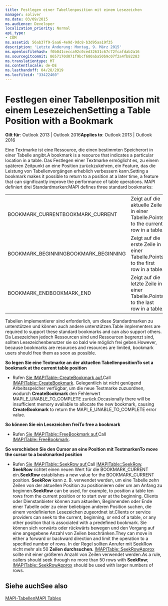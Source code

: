 ```yaml
---
title: Festlegen einer Tabellenposition mit einem Lesezeichen
manager: soliver
ms.date: 03/09/2015
ms.audience: Developer
localization_priority: Normal
api_type:
- COM
ms.assetid: 56ab37f9-5aa6-4e9d-9dc8-b3d95aa19f35
description: 'Letzte Änderung: Montag, 9. März 2015'
ms.openlocfilehash: f0b041cecca92c0ced32631c67c72fcafdab2a16
ms.sourcegitcommit: 8657170d071f9bcf680aba50b9c07f2a4fb82283
ms.translationtype: MT
ms.contentlocale: de-DE
ms.lasthandoff: 04/28/2019
ms.locfileid: "33422460"
---
```

# <a name="setting-a-table-position-with-a-bookmark"></a><span data-ttu-id="e544c-103">Festlegen einer Tabellenposition mit einem Lesezeichen</span><span class="sxs-lookup"><span data-stu-id="e544c-103">Setting a Table Position with a Bookmark</span></span>

  
  
<span data-ttu-id="e544c-104">**Gilt für**: Outlook 2013 | Outlook 2016</span><span class="sxs-lookup"><span data-stu-id="e544c-104">**Applies to**: Outlook 2013 | Outlook 2016</span></span> 
  
<span data-ttu-id="e544c-105">Eine Textmarke ist eine Ressource, die einen bestimmten Speicherort in einer Tabelle angibt.</span><span class="sxs-lookup"><span data-stu-id="e544c-105">A bookmark is a resource that indicates a particular location in a table.</span></span> <span data-ttu-id="e544c-106">Das Festlegen einer Textmarke ermöglicht es, zu einem späteren Zeitpunkt an eine Position zurückzukehren, ein Feature, das die Leistung von Tabellenvorgängen erheblich verbessern kann.</span><span class="sxs-lookup"><span data-stu-id="e544c-106">Setting a bookmark makes it possible to return to a position at a later time, a feature that can significantly improve the performance of table operations.</span></span> <span data-ttu-id="e544c-107">MAPI definiert drei Standardmarken:</span><span class="sxs-lookup"><span data-stu-id="e544c-107">MAPI defines three standard bookmarks:</span></span> 
  
|||
|:-----|:-----|
|<span data-ttu-id="e544c-108">BOOKMARK_CURRENT</span><span class="sxs-lookup"><span data-stu-id="e544c-108">BOOKMARK_CURRENT</span></span>  <br/> |<span data-ttu-id="e544c-109">Zeigt auf die aktuelle Zeile in einer Tabelle.</span><span class="sxs-lookup"><span data-stu-id="e544c-109">Points to the current row in a table.</span></span>  <br/> |
|<span data-ttu-id="e544c-110">BOOKMARK_BEGINNING</span><span class="sxs-lookup"><span data-stu-id="e544c-110">BOOKMARK_BEGINNING</span></span>  <br/> |<span data-ttu-id="e544c-111">Zeigt auf die erste Zeile in einer Tabelle.</span><span class="sxs-lookup"><span data-stu-id="e544c-111">Points to the first row in a table.</span></span>  <br/> |
|<span data-ttu-id="e544c-112">BOOKMARK_END</span><span class="sxs-lookup"><span data-stu-id="e544c-112">BOOKMARK_END</span></span>  <br/> |<span data-ttu-id="e544c-113">Zeigt auf die letzte Zeile in einer Tabelle.</span><span class="sxs-lookup"><span data-stu-id="e544c-113">Points to the last row in a table.</span></span>  <br/> |
   
<span data-ttu-id="e544c-114">Tabellen implementierer sind erforderlich, um diese Standardmarken zu unterstützen und können auch andere unterstützen.</span><span class="sxs-lookup"><span data-stu-id="e544c-114">Table implementers are required to support these standard bookmarks and can also support others.</span></span> <span data-ttu-id="e544c-115">Da Lesezeichen jedoch Ressourcen sind und Ressourcen begrenzt sind, sollten Lesezeichenbenutzer sie so bald wie möglich frei geben.</span><span class="sxs-lookup"><span data-stu-id="e544c-115">However, because bookmarks are resources and resources are limited, bookmark users should free them as soon as possible.</span></span> 
  
 <span data-ttu-id="e544c-116">**So legen Sie eine Textmarke an der aktuellen Tabellenposition**</span><span class="sxs-lookup"><span data-stu-id="e544c-116">**To set a bookmark at the current table position**</span></span>
  
- <span data-ttu-id="e544c-117">Rufen [Sie IMAPITable::CreateBookmark auf.](imapitable-createbookmark.md)</span><span class="sxs-lookup"><span data-stu-id="e544c-117">Call [IMAPITable::CreateBookmark](imapitable-createbookmark.md).</span></span> <span data-ttu-id="e544c-118">Gelegentlich ist nicht genügend Arbeitsspeicher verfügbar, um die neue Textmarke zuzuordnen, wodurch **CreateBookmark** den Fehlerwert MAPI_E_UNABLE_TO_COMPLETE zurück.</span><span class="sxs-lookup"><span data-stu-id="e544c-118">Occasionally there will be insufficient memory available to allocate the new bookmark, causing **CreateBookmark** to return the MAPI_E_UNABLE_TO_COMPLETE error value.</span></span> 
    
 <span data-ttu-id="e544c-119">**So können Sie ein Lesezeichen frei**</span><span class="sxs-lookup"><span data-stu-id="e544c-119">**To free a bookmark**</span></span>
  
- <span data-ttu-id="e544c-120">Rufen [Sie IMAPITable::FreeBookmark auf.](imapitable-freebookmark.md)</span><span class="sxs-lookup"><span data-stu-id="e544c-120">Call [IMAPITable::FreeBookmark](imapitable-freebookmark.md).</span></span>
    
 <span data-ttu-id="e544c-121">**So verschieben Sie den Cursor an eine Position mit Textmarken**</span><span class="sxs-lookup"><span data-stu-id="e544c-121">**To move the cursor to a bookmarked position**</span></span>
  
- <span data-ttu-id="e544c-122">Rufen [Sie IMAPITable::SeekRow auf.](imapitable-seekrow.md)</span><span class="sxs-lookup"><span data-stu-id="e544c-122">Call [IMAPITable::SeekRow](imapitable-seekrow.md).</span></span> <span data-ttu-id="e544c-123">**SeekRow** richtet einen neuen Wert für die BOOKMARK_CURRENT ein.</span><span class="sxs-lookup"><span data-stu-id="e544c-123">**SeekRow** establishes a new value for the BOOKMARK_CURRENT position.</span></span> <span data-ttu-id="e544c-124">**SeekRow** kann z. B. verwendet werden, um eine Tabelle zehn Zeilen von der aktuellen Position zu positionieren oder um am Anfang zu beginnen.</span><span class="sxs-lookup"><span data-stu-id="e544c-124">**SeekRow** can be used, for example, to position a table ten rows from the current position or to start over at the beginning.</span></span> <span data-ttu-id="e544c-125">Clients oder Dienstanbieter können zum aktuellen, Beginnenden oder Ende einer Tabelle oder zu einer beliebigen anderen Position suchen, die einem vordefinierten Lesezeichen zugeordnet ist.</span><span class="sxs-lookup"><span data-stu-id="e544c-125">Clients or service providers can seek to the current, beginning, or end of a table, or any other position that is associated with a predefined bookmark.</span></span> <span data-ttu-id="e544c-126">Sie können sich vorwärts oder rückwärts bewegen und den Vorgang auf eine angegebene Anzahl von Zeilen beschränken.</span><span class="sxs-lookup"><span data-stu-id="e544c-126">They can move in either a forward or backward direction and limit the operation to a specified number of rows.</span></span> <span data-ttu-id="e544c-127">In der Regel sollten Anrufer mit SeekRow nicht mehr als 50 **Zeilen durchsuchen.** [IMAPITable::SeekRowApprox](imapitable-seekrowapprox.md) sollte mit einer größeren Anzahl von Zeilen verwendet werden.</span><span class="sxs-lookup"><span data-stu-id="e544c-127">As a rule, callers should seek through no more than 50 rows with **SeekRow**; [IMAPITable::SeekRowApprox](imapitable-seekrowapprox.md) should be used with larger numbers of rows.</span></span> 
    
## <a name="see-also"></a><span data-ttu-id="e544c-128">Siehe auch</span><span class="sxs-lookup"><span data-stu-id="e544c-128">See also</span></span>



[<span data-ttu-id="e544c-129">MAPI-Tabellen</span><span class="sxs-lookup"><span data-stu-id="e544c-129">MAPI Tables</span></span>](mapi-tables.md)


